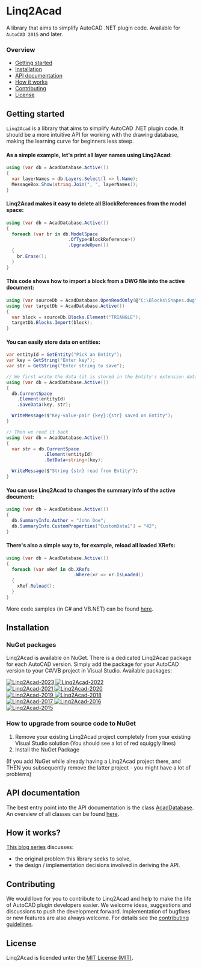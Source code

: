 # Linq2Acad
A library that aims to simplify AutoCAD .NET plugin code. Available for `AutoCAD 2015` and later.

### Overview
- [Getting started](#get-started)
- [Installation](#installation)
- [API documentation](#api-documentation)
- [How it works](#how-it-works)
- [Contributing](#contributing)
- [License](#license)

## Getting started
`Linq2Acad` is a library that aims to simplify AutoCAD .NET plugin code. It should be a more intuitive API for working with the drawing database, making the learning curve for beginners less steep.

#### As a simple example, let's print all layer names using Linq2Acad:

```cs
using (var db = AcadDatabase.Active())
{
  var layerNames = db.Layers.Select(l => l.Name);
  MessageBox.Show(string.Join(", ", layerNames));
}
```

#### Linq2Acad makes it easy to delete all BlockReferences from the model space:

```cs
using (var db = AcadDatabase.Active())
{
  foreach (var br in db.ModelSpace
                       .OfType<BlockReference>()
                       .UpgradeOpen())
  {
    br.Erase();
  }
}
```

#### This code shows how to import a block from a DWG file into the active document:

```cs
using (var sourceDb = AcadDatabase.OpenReadOnly(@"C:\Blocks\Shapes.dwg"))
using (var targetDb = AcadDatabase.Active())
{
  var block = sourceDb.Blocks.Element("TRIANGLE");
  targetDb.Blocks.Import(block);
}
```

#### You can easily store data on entities:

```c#
var entityId = GetEntity("Pick an Entity");
var key = GetString("Enter key");
var str = GetString("Enter string to save");

// We first write the data (it is stored in the Entity's extension data)
using (var db = AcadDatabase.Active())
{
  db.CurrentSpace
    .Element(entityId)
    .SaveData(key, str);

  WriteMessage($"Key-value-pair {key}:{str} saved on Entity");
}

// Then we read it back
using (var db = AcadDatabase.Active())
{
  var str = db.CurrentSpace
              .Element(entityId)
              .GetData<string>(key);

  WriteMessage($"String {str} read from Entity");
}
```

#### You can use Linq2Acad to changes the summary info of the active document:

```cs
using (var db = AcadDatabase.Active())
{
  db.SummaryInfo.Author = "John Doe";
  db.SummaryInfo.CustomProperties["CustomData1"] = "42";
}
```

#### There's also a simple way to, for example, reload all loaded XRefs:

```cs
using (var db = AcadDatabase.Active())
{
  foreach (var xRef in db.XRefs
                         .Where(xr => xr.IsLoaded))
  {
    xRef.Reload();
  }
}
```
      
More code samples (in C# and VB.NET) can be found [here](docs/CodeSamples.md).


## Installation

### NuGet packages

Linq2Acad is available on NuGet. There is a dedicated Linq2Acad package for each AutoCAD version. Simply add the package for your AutoCAD version to your C#/VB project in Visual Studio. Available packages:

<a href="https://www.nuget.org/packages/Linq2Acad-2023">
  <img src="https://img.shields.io/nuget/v/Linq2Acad-2023?label=Linq2Acad-2023&style=plastic" alt="Linq2Acad-2023" />
</a>
<a href="https://www.nuget.org/packages/Linq2Acad-2022">
  <img src="https://img.shields.io/nuget/v/Linq2Acad-2022?label=Linq2Acad-2022&style=plastic" alt="Linq2Acad-2022" />
</a>
<br/>
<a href="https://www.nuget.org/packages/Linq2Acad-2021">
  <img src="https://img.shields.io/nuget/v/Linq2Acad-2021?label=Linq2Acad-2021&style=plastic" alt="Linq2Acad-2021" />
</a>
<a href="https://www.nuget.org/packages/Linq2Acad-2020">
  <img src="https://img.shields.io/nuget/v/Linq2Acad-2020?label=Linq2Acad-2020&style=plastic" alt="Linq2Acad-2020" />
</a>
<br/>
<a href="https://www.nuget.org/packages/Linq2Acad-2019">
  <img src="https://img.shields.io/nuget/v/Linq2Acad-2019?label=Linq2Acad-2019&style=plastic" alt="Linq2Acad-2019" />
</a>
<a href="https://www.nuget.org/packages/Linq2Acad-2018">
  <img src="https://img.shields.io/nuget/v/Linq2Acad-2018?label=Linq2Acad-2018&style=plastic" alt="Linq2Acad-2018" />
</a>
<br/>
<a href="https://www.nuget.org/packages/Linq2Acad-2017">
  <img src="https://img.shields.io/nuget/v/Linq2Acad-2017?label=Linq2Acad-2017&style=plastic" alt="Linq2Acad-2017" />
</a>
<a href="https://www.nuget.org/packages/Linq2Acad-2016">
  <img src="https://img.shields.io/nuget/v/Linq2Acad-2016?label=Linq2Acad-2016&style=plastic" alt="Linq2Acad-2016" />
</a>
<br/>
<a href="https://www.nuget.org/packages/Linq2Acad-2015">
  <img src="https://img.shields.io/nuget/v/Linq2Acad-2015?label=Linq2Acad-2015&style=plastic" alt="Linq2Acad-2015" />
</a>

### How to upgrade from source code to NuGet

1. Remove your existing Linq2Acad project completely from your existing Visual Studio solution (You should see a lot of red squiggly lines)
2. Install the NuGet Package

(If you add NuGet while already having a Linq2Acad project there, and THEN you subsequently remove the latter project - you might have a lot of problems)

## API documentation
The best entry point into the API documentation is the class [AcadDatabase](docs/api/T_Linq2Acad_AcadDatabase.md#AcadDatabase-Class). An overview of all classes can be found [here](docs/api/Index.md#Linq2Acad-Namespace).

## How it works?
[This blog series](https://wtertinek.com/2016/07/06/linq-and-the-autocad-net-api-final-part) discusses:

- the original problem this library seeks to solve,
- the design / implementation decisions involved in deriving the API. 

## Contributing
We would love for you to contribute to Linq2Acad and help to make the life of AutoCAD plugin developers easier. We welcome ideas, suggestions and discussions to push the development forward. Implementation of bugfixes or new features are also always welcome. For details see the [contributing guidelines](.github/CONTRIBUTING.md).

## License
Linq2Acad is licended unter the [MIT License (MIT)](LICENSE).
